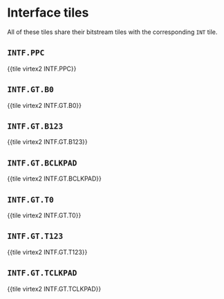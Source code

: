 # Interface tiles

All of these tiles share their bitstream tiles with the corresponding `INT` tile.


## `INTF.PPC`

{{tile virtex2 INTF.PPC}}


## `INTF.GT.B0`

{{tile virtex2 INTF.GT.B0}}


## `INTF.GT.B123`

{{tile virtex2 INTF.GT.B123}}


## `INTF.GT.BCLKPAD`

{{tile virtex2 INTF.GT.BCLKPAD}}


## `INTF.GT.T0`

{{tile virtex2 INTF.GT.T0}}


## `INTF.GT.T123`

{{tile virtex2 INTF.GT.T123}}


## `INTF.GT.TCLKPAD`

{{tile virtex2 INTF.GT.TCLKPAD}}
